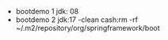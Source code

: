 - bootdemo 1 jdk: 08
- bootdemo 2 jdk:17
-clean cash:rm -rf ~/.m2/repository/org/springframework/boot
